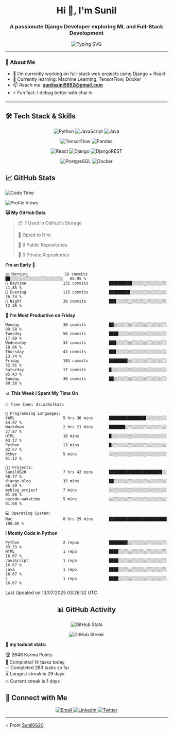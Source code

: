 <h1 align="center">Hi 👋, I'm Sunil</h1>
<h3 align="center">A passionate Django Developer exploring ML and Full-Stack Development</h3>

<div align="center">
  <img src="https://readme-typing-svg.herokuapp.com?font=Fira+Code&pause=1000&color=2F81F7&center=true&vCenter=true&width=435&lines=CS+Student+%7C+AI%2FML+Enthusiast;Full+Stack+Developer;Problem+Solver;Always+Learning!" alt="Typing SVG" />
</div>

---

### 💫 About Me
- 🔭 I’m currently working on full-stack web projects using Django + React  
- 🌱 Currently learning: Machine Learning, TensorFlow, Docker  
- 📫 Reach me: **[sunilsaini5652@gmail.com](mailto:sunilsaini5652@gmail.com)**
- ⚡ Fun fact: I debug better with chai ☕  

---

## 🛠️ Tech Stack & Skills

<div align="center">

![Python](https://img.shields.io/badge/python-3670A0?style=for-the-badge&logo=python&logoColor=ffdd54)
![JavaScript](https://img.shields.io/badge/javascript-%23323330.svg?style=for-the-badge&logo=javascript&logoColor=%23F7DF1E)
![Java](https://img.shields.io/badge/java-%23ED8B00.svg?style=for-the-badge&logo=openjdk&logoColor=white)

![TensorFlow](https://img.shields.io/badge/TensorFlow-%23FF6F00.svg?style=for-the-badge&logo=TensorFlow&logoColor=white)
![Pandas](https://img.shields.io/badge/pandas-%23150458.svg?style=for-the-badge&logo=pandas&logoColor=white)

![React](https://img.shields.io/badge/react-%2320232a.svg?style=for-the-badge&logo=react&logoColor=%2361DAFB)
![Django](https://img.shields.io/badge/django-%23092E20.svg?style=for-the-badge&logo=django&logoColor=white)
![DjangoREST](https://img.shields.io/badge/DJANGO-REST-ff1709?style=for-the-badge&logo=django&logoColor=white&color=ff1709&labelColor=gray)

![PostgreSQL](https://img.shields.io/badge/-PostgreSQL-4169E1?style=for-the-badge&logo=postgresql)
![Docker](https://img.shields.io/badge/docker-%230db7ed.svg?style=for-the-badge&logo=docker&logoColor=white)

</div>

## 📈 GitHub Stats

<!--START_SECTION:waka-->
![Code Time](http://img.shields.io/badge/Code%20Time-8%20hrs%2029%20mins-blue)

![Profile Views](http://img.shields.io/badge/Profile%20Views-593-blue)

**🐱 My GitHub Data** 

> 📦 ? Used in GitHub's Storage 
 > 
> 💼 Opted to Hire
 > 
> 📜 9 Public Repositories 
 > 
> 🔑 0 Private Repositories 
 > 
**I'm an Early 🐤** 

```text
🌞 Morning                28 commits          ██░░░░░░░░░░░░░░░░░░░░░░░   08.95 % 
🌆 Daytime                131 commits         ██████████░░░░░░░░░░░░░░░   41.85 % 
🌃 Evening                115 commits         █████████░░░░░░░░░░░░░░░░   36.74 % 
🌙 Night                  39 commits          ███░░░░░░░░░░░░░░░░░░░░░░   12.46 % 
```
📅 **I'm Most Productive on Friday** 

```text
Monday                   30 commits          ██░░░░░░░░░░░░░░░░░░░░░░░   09.58 % 
Tuesday                  56 commits          ████░░░░░░░░░░░░░░░░░░░░░   17.89 % 
Wednesday                34 commits          ███░░░░░░░░░░░░░░░░░░░░░░   10.86 % 
Thursday                 43 commits          ███░░░░░░░░░░░░░░░░░░░░░░   13.74 % 
Friday                   103 commits         ████████░░░░░░░░░░░░░░░░░   32.91 % 
Saturday                 17 commits          █░░░░░░░░░░░░░░░░░░░░░░░░   05.43 % 
Sunday                   30 commits          ██░░░░░░░░░░░░░░░░░░░░░░░   09.58 % 
```


📊 **This Week I Spent My Time On** 

```text
🕑︎ Time Zone: Asia/Kolkata

💬 Programming Languages: 
YAML                     5 hrs 30 mins       ████████████████░░░░░░░░░   64.97 % 
Markdown                 2 hrs 21 mins       ███████░░░░░░░░░░░░░░░░░░   27.87 % 
HTML                     16 mins             █░░░░░░░░░░░░░░░░░░░░░░░░   03.17 % 
Python                   13 mins             █░░░░░░░░░░░░░░░░░░░░░░░░   02.57 % 
Other                    5 mins              ░░░░░░░░░░░░░░░░░░░░░░░░░   01.12 % 

🐱‍💻 Projects: 
Sunil0620                7 hrs 42 mins       ███████████████████████░░   90.77 % 
django-blog              33 mins             ██░░░░░░░░░░░░░░░░░░░░░░░   06.59 % 
myblog_project           7 mins              ░░░░░░░░░░░░░░░░░░░░░░░░░   01.56 % 
vscode-wakatime          5 mins              ░░░░░░░░░░░░░░░░░░░░░░░░░   01.08 % 

💻 Operating System: 
Mac                      8 hrs 29 mins       █████████████████████████   100.00 % 
```

**I Mostly Code in Python** 

```text
Python                   2 repos             ████████░░░░░░░░░░░░░░░░░   33.33 % 
HTML                     1 repo              ████░░░░░░░░░░░░░░░░░░░░░   16.67 % 
JavaScript               1 repo              ████░░░░░░░░░░░░░░░░░░░░░   16.67 % 
Java                     1 repo              ████░░░░░░░░░░░░░░░░░░░░░   16.67 % 
C                        1 repo              ████░░░░░░░░░░░░░░░░░░░░░   16.67 % 
```




 Last Updated on 13/07/2025 03:26:32 UTC
<!--END_SECTION:waka-->

<div align="center">

## 📊 GitHub Activity

![GitHub Stats](https://github-readme-stats.vercel.app/api?username=Sunil0620&show_icons=true&theme=tokyonight&hide_border=true&include_all_commits=true)

![GitHub Streak](https://streak-stats.demolab.com?user=Sunil0620&theme=tokyonight&hide_border=true)

</div>

🚧 **my todoist stats:**
<!-- TODO-IST:START -->
🏆  2648 Karma Points           
🌸  Completed 14 tasks today           
✅  Completed 283 tasks so far           
⏳  Longest streak is 29 days           
🔥  Current streak is 1 days
<!-- TODO-IST:END -->

## 🤝 Connect with Me

<div align="center">
  <a href="mailto:sunilsaini5652@gmail.com">
    <img src="https://img.shields.io/badge/Gmail-D14836?style=for-the-badge&logo=gmail&logoColor=white" alt="Email" />
  </a>
  <a href="https://www.linkedin.com/in/sunil-saini-6190ba255/" target="_blank">
    <img src="https://img.shields.io/badge/LinkedIn-0077B5?style=for-the-badge&logo=linkedin&logoColor=white" alt="LinkedIn" />
  </a>
  <a href="https://x.com/BluStone07" target="_blank">
    <img src="https://img.shields.io/badge/Twitter-1DA1F2?style=for-the-badge&logo=twitter&logoColor=white" alt="Twitter" />
  </a>
</div>

---

⭐️ From [Sunil0620](https://github.com/Sunil0620)
